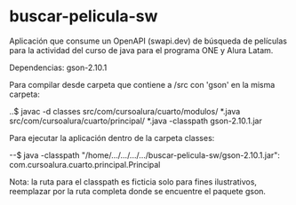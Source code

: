 # buscar-pelicula-sw

Aplicación que consume un OpenAPI (swapi.dev) de búsqueda de películas para la actividad del curso de java para el programa ONE y Alura Latam.

Dependencias: gson-2.10.1

Para compilar desde carpeta que contiene a /src con 'gson' en la misma carpeta:

..$ javac -d classes src/com/cursoalura/cuarto/modulos/ *.java src/com/cursoalura/cuarto/principal/ *.java -classpath gson-2.10.1.jar

Para ejecutar la aplicación dentro de la carpeta classes:

--$ java -classpath "/home/.../.../.../.../buscar-pelicula-sw/gson-2.10.1.jar": com.cursoalura.cuarto.principal.Principal

Nota: la ruta para el classpath es ficticia solo para fines ilustrativos, reemplazar por la ruta completa donde se encuentre el paquete gson.
